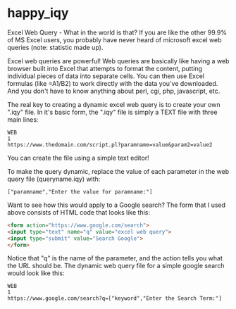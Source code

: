 # happy_iqy

Excel Web Query - What in the world is that? If you are like the other 99.9% of MS Excel users, you probably have never heard of microsoft excel web queries (note: statistic made up).

Excel web queries are powerful! Web queries are basically like having a web browser built into Excel that attempts to format the content, putting individual pieces of data into separate cells. You can then use Excel formulas (like =A1/B2) to work directly with the data you've downloaded. And you don't have to know anything about perl, cgi, php, javascript, etc.

The real key to creating a dynamic excel web query is to create your own ".iqy" file. In it's basic form, the ".iqy" file is simply a TEXT file with three main lines:

```iqy
WEB
1
https://www.thedomain.com/script.pl?paramname=value&param2=value2
```

You can create the file using a simple text editor! 

To make the query dynamic, replace the value of each parameter in the web query file (queryname.iqy) with:

```iqy
["paramname","Enter the value for paramname:"]
```

Want to see how this would apply to a Google search? The form that I used above consists of HTML code that looks like this:

```html
<form action="https://www.google.com/search">
<input type="text" name="q" value="excel web query">
<input type="submit" value="Search Google">
</form>
```

Notice that "q" is the name of the parameter, and the action tells you what the URL should be. The dynamic web query file for a simple google search would look like this:

```iqy
WEB
1
https://www.google.com/search?q=["keyword","Enter the Search Term:"]
```
